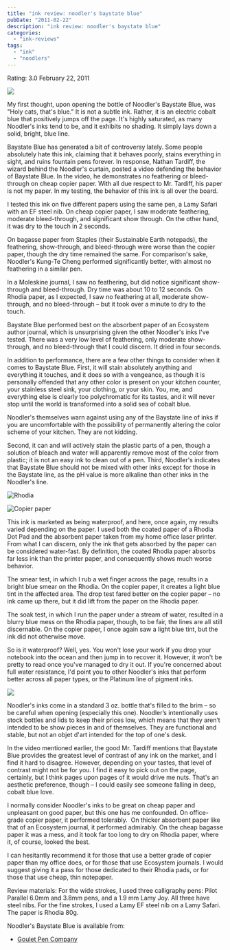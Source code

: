```yaml
---
title: "ink review: noodler's baystate blue"
pubDate: "2011-02-22"
description: "ink review: noodler's baystate blue"
categories:
  - "ink-reviews"
tags:
  - "ink"
  - "noodlers"
---
```


Rating: 3.0
February 22, 2011

![](noodlers-baystate-blue.jpg)

My first thought, upon opening the bottle of Noodler's Baystate Blue, was "Holy cats, that's blue." It is not a subtle ink. Rather, it is an electric cobalt blue that positively jumps off the page. It's highly saturated, as many Noodler's inks tend to be, and it exhibits no shading. It simply lays down a solid, bright, blue line.

Baystate Blue has generated a bit of controversy lately. Some people absolutely hate this ink, claiming that it behaves poorly, stains everything in sight, and ruins fountain pens forever. In response, Nathan Tardiff, the wizard behind the Noodler's curtain, posted a video defending the behavior of Baystate Blue. In the video, he demonstrates no feathering or bleed-through on cheap copier paper. With all due respect to Mr. Tardiff, his paper is not my paper. In my testing, the behavior of this ink is all over the board.

I tested this ink on five different papers using the same pen, a Lamy Safari with an EF steel nib. On cheap copier paper, I saw moderate feathering, moderate bleed-through, and significant show through. On the other hand, it was dry to the touch in 2 seconds.

On bagasse paper from Staples (their Sustainable Earth notepads), the feathering, show-through, and bleed-through were worse than the copier paper, though the dry time remained the same. For comparison's sake, Noodler's Kung-Te Cheng performed significantly better, with almost no feathering in a similar pen.

In a Moleskine journal, I saw no feathering, but did notice significant show-through and bleed-through. Dry time was about 10 to 12 seconds. On Rhodia paper, as I expected, I saw no feathering at all, moderate show-through, and no bleed-through – but it took over a minute to dry to the touch.

Baystate Blue performed best on the absorbent paper of an Ecosystem author journal, which is unsurprising given the other Noodler's inks I've tested. There was a very low level of feathering, only moderate show-through, and no bleed-through that I could discern. It dried in four seconds.

In addition to performance, there are a few other things to consider when it comes to Baystate Blue. First, it will stain absolutely anything and everything it touches, and it does so with a vengeance, as though it is personally offended that any other color is present on your kitchen counter, your stainless steel sink, your clothing, or your skin. You, me, and everything else is clearly too polychromatic for its tastes, and it will never stop until the world is transformed into a solid sea of cobalt blue.

Noodler's themselves warn against using any of the Baystate line of inks if you are uncomfortable with the possibility of permanently altering the color scheme of your kitchen. They are not kidding.

Second, it can and will actively stain the plastic parts of a pen, though a solution of bleach and water will apparently remove most of the color from plastic; it is not an easy ink to clean out of a pen. Third, Noodler's indicates that Baystate Blue should not be mixed with other inks except for those in the Baystate line, as the pH value is more alkaline than other inks in the Noodler's line.

![Rhodia](noodlers-baystate-blue-water-test-1.jpg)

![Copier paper](noodlers-baystate-blue-water-test-2.jpg)

This ink is marketed as being waterproof, and here, once again, my results varied depending on the paper. I used both the coated paper of a Rhodia Dot Pad and the absorbent paper taken from my home office laser printer. From what I can discern, only the ink that gets absorbed by the paper can be considered water-fast. By definition, the coated Rhodia paper absorbs far less ink than the printer paper, and consequently shows much worse behavior.

The smear test, in which I rub a wet finger across the page, results in a bright blue smear on the Rhodia. On the copier paper, it creates a light blue tint in the affected area. The drop test fared better on the copier paper – no ink came up there, but it did lift from the paper on the Rhodia paper.

The soak test, in which I run the paper under a stream of water, resulted in a blurry blue mess on the Rhodia paper, though, to be fair, the lines are all still discernable. On the copier paper, I once again saw a light blue tint, but the ink did not otherwise move.

So is it waterproof? Well, yes. You won't lose your work if you drop your notebook into the ocean and then jump in to recover it. However, it won't be pretty to read once you've managed to dry it out. If you're concerned about full water resistance, I'd point you to other Noodler's inks that perform better across all paper types, or the Platinum line of pigment inks.

![](noodlers-baystate-blue-bottle.JPG)

Noodler's inks come in a standard 3 oz. bottle that's filled to the brim – so be careful when opening (especially this one). Noodler’s intentionally uses stock bottles and lids to keep their prices low, which means that they aren’t intended to be show pieces in and of themselves. They are functional and stable, but not an objet d'art intended for the top of one's desk.

In the video mentioned earlier, the good Mr. Tardiff mentions that Baystate Blue provides the greatest level of contrast of any ink on the market, and I find it hard to disagree. However, depending on your tastes, that level of contrast might not be for you. I find it easy to pick out on the page, certainly, but I think pages upon pages of it would drive me nuts. That's an aesthetic preference, though – I could easily see someone falling in deep, cobalt blue love.

I normally consider Noodler's inks to be great on cheap paper and unpleasant on good paper, but this one has me confounded. On office-grade copier paper, it performed tolerably.  On thicker absorbent paper like that of an Ecosystem journal, it performed admirably. On the cheap bagasse paper it was a mess, and it took far too long to dry on Rhodia paper, where it, of course, looked the best.

I can hesitantly recommend it for those that use a better grade of copier paper than my office does, or for those that use Ecosystem journals. I would suggest giving it a pass for those dedicated to their Rhodia pads, or for those that use cheap, thin notepaper.

Review materials: For the wide strokes, I used three calligraphy pens: Pilot Parallel 6.0mm and 3.8mm pens, and a 1.9 mm Lamy Joy. All three have steel nibs. For the fine strokes, I used a Lamy EF steel nib on a Lamy Safari. The paper is Rhodia 80g.

Noodler's Baystate Blue is available from:

- [Goulet Pen Company](http://www.gouletpens.com/Noodler_s_Ink_Baystate_Blue_p/n19048.htm)
